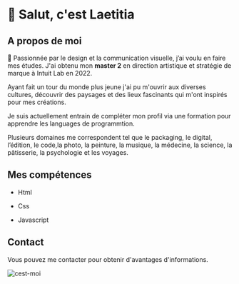 <h1> 🌸 Salut, c'est Laetitia</h1>

<h2>A propos de moi</h2>

🧁 Passionnée par le design et la communication visuelle, j’ai voulu en faire mes études.
J'ai obtenu mon **master 2** en direction artistique et stratégie de marque à Intuit Lab en 2022. 

Ayant fait un tour du monde plus jeune j'ai pu m'ouvrir aux diverses cultures, découvrir des paysages et des lieux fascinants qui m'ont inspirés pour mes créations. 

Je suis actuellement entrain de compléter mon profil via une formation pour apprendre les languages de programmtion. 

Plusieurs domaines me correspondent tel que le packaging, le digital, l’édition, le code,la photo, la peinture, la musique, la médecine, la science, la pâtisserie, la psychologie et les voyages. 


<h2>Mes compétences</h2>

- Html
* Css
+ Javascript

<h2>Contact</h2>
Vous pouvez me contacter pour obtenir d'avantages d'informations. 

![cest-moi](https://github.com/Laeti013/Laeti013/assets/153726593/c37fbc23-6e15-4633-96d6-42caf5cd0c91)







